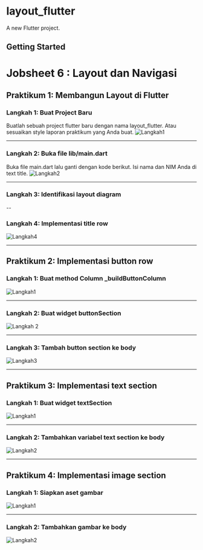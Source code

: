 # layout_flutter

A new Flutter project.

## Getting Started

# Jobsheet 6 : Layout dan Navigasi

## Praktikum 1: Membangun Layout di Flutter

### Langkah 1: Buat Project Baru
Buatlah sebuah project flutter baru dengan nama layout_flutter. Atau sesuaikan style laporan praktikum yang Anda buat.
![Langkah1](images/01.png)

---

### Langkah 2: Buka file lib/main.dart
Buka file main.dart lalu ganti dengan kode berikut. Isi nama dan NIM Anda di text title.
![Langkah2](images/02.png)

---

### Langkah 3: Identifikasi layout diagram

--

### Langkah 4: Implementasi title row
![Langkah4](images/03.png)

---

## Praktikum 2: Implementasi button row

### Langkah 1: Buat method Column _buildButtonColumn
![Langkah1](images/04.png)

---

### Langkah 2: Buat widget buttonSection
![Langkah 2](images/05.png)

---

### Langkah 3: Tambah button section ke body
![Langkah3](images/06.png)

---

## Praktikum 3: Implementasi text section

### Langkah 1: Buat widget textSection
![Langkah1](images/07.png)

---

### Langkah 2: Tambahkan variabel text section ke body
![Langkah2](images/08.png)

---

## Praktikum 4: Implementasi image section

### Langkah 1: Siapkan aset gambar
![Langkah1](images/09.png)

---

### Langkah 2: Tambahkan gambar ke body
![Langkah2](images/10.png)

